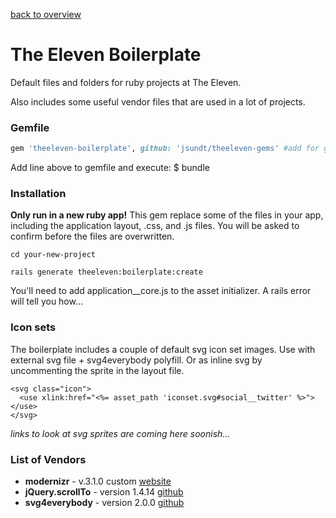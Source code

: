 [back to overview](../../../tree/feature/mark2#the-eleven-gems)


# The Eleven Boilerplate
Default files and folders for ruby projects at The Eleven.

Also includes some useful vendor files that are used in a lot of projects.


### Gemfile

```ruby
gem 'theeleven-boilerplate', github: 'jsundt/theeleven-gems' #add for generator
```

Add line above to gemfile and execute: $ bundle


### Installation

**Only run in a new ruby app!**
This gem replace some of the files in your app, including the application layout, .css, and .js files. You will be asked to confirm before the files are overwritten.

```
cd your-new-project

rails generate theeleven:boilerplate:create
```

You'll need to add application__core.js to the asset initializer. A rails error will tell you how...


### Icon sets

The boilerplate includes a couple of default svg icon set images. Use with external svg file + svg4everybody polyfill. Or as inline svg by uncommenting the sprite in the layout file.

```erb
<svg class="icon">
  <use xlink:href="<%= asset_path 'iconset.svg#social__twitter' %>"></use>
</svg>
```

*links to look at svg sprites are coming here soonish...*


### List of Vendors

* **modernizr** - v.3.1.0 custom [website](https://modernizr.com/)
* **jQuery.scrollTo** - version 1.4.14 [github](https://github.com/flesler/jquery.scrollTo)
* **svg4everybody** - version 2.0.0 [github](https://github.com/jonathantneal/svg4everybody)
